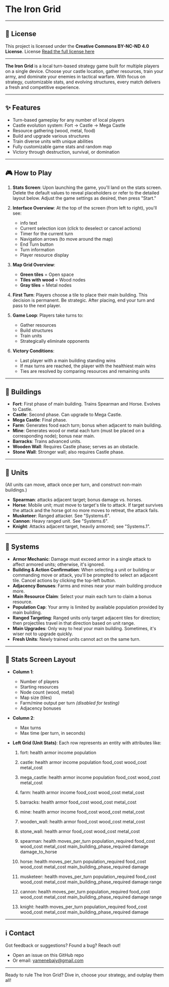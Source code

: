 # The Iron Grid

---

## 📄 License

This project is licensed under the **Creative Commons BY-NC-ND 4.0 License**. License
[Read the full license here](https://creativecommons.org/licenses/by-nc-nd/4.0/)

---

**The Iron Grid** is a local turn-based strategy game built for multiple players on a single device. Choose your castle location, gather resources, train your army, and dominate your enemies in tactical warfare. With focus on strategy, customizable stats, and evolving structures, every match delivers a fresh and competitive experience.

---

## ✨ Features

* Turn-based gameplay for any number of local players
* Castle evolution system: Fort → Castle → Mega Castle
* Resource gathering (wood, metal, food)
* Build and upgrade various structures
* Train diverse units with unique abilities
* Fully customizable game stats and random map
* Victory through destruction, survival, or domination

---

## 🎮 How to Play

1. **Stats Screen**: Upon launching the game, you'll land on the stats screen. Delete the default values to reveal placeholders or refer to the detailed layout below. Adjust the game settings as desired, then press "Start."

2. **Interface Overview**: At the top of the screen (from left to right), you'll see:

   * info text
   * Current selection icon (click to deselect or cancel actions)
   * Timer for the current turn
   * Navigation arrows (to move around the map)
   * End Turn button
   * Turn information
   * Player resource display

3. **Map Grid Overview**:

   * **Green tiles** = Open space
   * **Tiles with wood** = Wood nodes
   * **Gray tiles** = Metal nodes

4. **First Turn**: Players choose a tile to place their main building. This decision is permanent. Be strategic. After placing, end your turn and pass to the next player.

5. **Game Loop**: Players take turns to:

   * Gather resources
   * Build structures
   * Train units
   * Strategically eliminate opponents

6. **Victory Conditions**:

   * Last player with a main building standing wins
   * If max turns are reached, the player with the healthiest main wins
   * Ties are resolved by comparing resources and remaining units

---

## 🏫 Buildings

* **Fort**: First phase of main building. Trains Spearman and Horse. Evolves to Castle.
* **Castle**: Second phase. Can upgrade to Mega Castle.
* **Mega Castle**: Final phase.
* **Farm**: Generates food each turn; bonus when adjacent to main building.
* **Mine**: Generates wood or metal each turn (must be placed on a corresponding node); bonus near main.
* **Barracks**: Trains advanced units.
* **Wooden Wall**: Requires Castle phase; serves as an obstacle.
* **Stone Wall**: Stronger wall; also requires Castle phase.

---

## 💪 Units

(All units can move, attack once per turn, and construct non-main buildings.)

* **Spearman**: attacks adjacent target; bonus damage vs. horses.
* **Horse**: Mobile unit; must move to target's tile to attack. If target survives the attack and the horse got no more moves to retreat, the attack fails.
* **Musketeer**: Ranged attacker. See "Systems.6".
* **Cannon**: Heavy ranged unit. See "Systems.6".
* **Knight**: Attacks adjacent target, heavily armored; see "Systems.1".

---

## 🧰 Systems

* **Armor Mechanic**: Damage must exceed armor in a single attack to affect armored units; otherwise, it's ignored.
* **Building & Action Confirmation**: When selecting a unit or building or commanding move or attack, you'll be prompted to select an adjacent tile. Cancel actions by clicking the top-left button.
* **Adjacency Bonuses**: Farms and mines near your main building produce more.
* **Main Resource Claim**: Select your main each turn to claim a bonus resource.
* **Population Cap**: Your army is limited by available population provided by main building.
* **Ranged Targeting**: Ranged units only target adjacent tiles for direction; then projectiles travel in that direction based on unit range.
* **Main Upgrades**: Only way to heal your main building. Sometimes, it's wiser not to upgrade quickly.
* **Fresh Units**: Newly trained units cannot act on the same turn.

---

## 🔢 Stats Screen Layout

* **Column 1**:

  * Number of players
  * Starting resources
  * Node count (wood, metal)
  * Map size (tiles)
  * Farm/mine output per turn *(disabled for testing)*
  * Adjacency bonuses

* **Column 2**:

  * Max turns
  * Max time (per turn, in seconds)

* **Left Grid (Unit Stats)**:
  Each row represents an entity with attributes like:

  1) fort: health armor income population

  2) castle: health armor income population food\_cost wood\_cost metal\_cost

  3) mega\_castle: health armor income population food\_cost wood\_cost metal\_cost

  4) farm: health armor income food\_cost wood\_cost metal\_cost

  5) barracks: health armor food\_cost wood\_cost metal\_cost

  6) mine: health armor income food\_cost wood\_cost metal\_cost

  7) wooden\_wall: health armor food\_cost wood\_cost metal\_cost

  8) stone\_wall: health armor food\_cost wood\_cost metal\_cost

  9) spearman: health moves\_per\_turn population\_required food\_cost wood\_cost metal\_cost main\_building\_phase\_required damage damage\_to\_horse

  10) horse: health moves\_per\_turn population\_required food\_cost wood\_cost metal\_cost main\_building\_phase\_required damage

  11) musketeer: health moves\_per\_turn population\_required food\_cost wood\_cost metal\_cost main\_building\_phase\_required damage range

  12) cannon: health moves\_per\_turn population\_required food\_cost wood\_cost metal\_cost main\_building\_phase\_required damage range

  13) knight: health moves\_per\_turn population\_required food\_cost wood\_cost metal\_cost main\_building\_phase\_required damage

---

## ℹ️ Contact

Got feedback or suggestions? Found a bug? Reach out!

* Open an issue on this GitHub repo
* Or email: [yamenebajy@gmail.com](mailto:yamenebajy@gmail.com)

---

Ready to rule The Iron Grid? Dive in, choose your strategy, and outplay them all!
